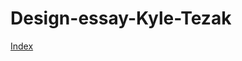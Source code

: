 # Design-essay-Kyle-Tezak
[Index](https://bebhionnq.github.io/Design-essay---Kyle-Tezak/index.html)
 

